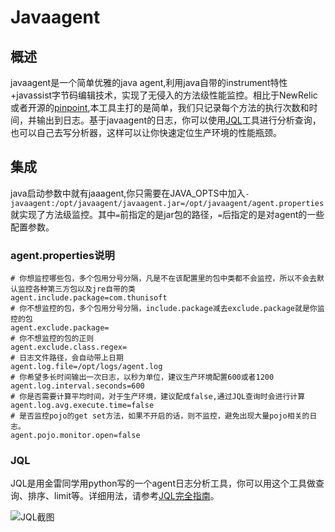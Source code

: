 # Javaagent
## 概述
javaagent是一个简单优雅的java agent,利用java自带的instrument特性+javassist字节码编辑技术，实现了无侵入的方法级性能监控。相比于NewRelic或者开源的[pinpoint](https://github.com/naver/pinpoint),本工具主打的是简单，我们只记录每个方法的执行次数和时间，并输出到日志。基于javaagent的日志，你可以使用[JQL](https://github.com/dingjs/javaagent/tree/master/resources/JQL)工具进行分析查询，也可以自己去写分析器，这样可以让你快速定位生产环境的性能瓶颈。

## 集成
java启动参数中就有jaaagent,你只需要在JAVA_OPTS中加入`-javaagent:/opt/javaagent/javaagent.jar=/opt/javaagent/agent.properties`就实现了方法级监控。其中`=`前指定的是jar包的路径，`=`后指定的是对agent的一些配置参数。

### agent.properties说明
```
# 你想监控哪些包，多个包用分号分隔，凡是不在该配置里的包中类都不会监控，所以不会去默认监控各种第三方包以及jre自带的类
agent.include.package=com.thunisoft
# 你不想监控的包，多个包用分号分隔，include.package减去exclude.package就是你监控的包
agent.exclude.package=
# 你不想监控的包的正则
agent.exclude.class.regex=
# 日志文件路径，会自动带上日期
agent.log.file=/opt/logs/agent.log
# 你希望多长时间输出一次日志，以秒为单位，建议生产环境配置600或者1200
agent.log.interval.seconds=600
# 你是否需要计算平均时间，对于生产环境，建议配成false,通过JQL查询时会进行计算
agent.log.avg.execute.time=false
# 是否监控pojo的get set方法，如果不开启的话，则不监控，避免出现大量pojo相关的日志。
agent.pojo.monitor.open=false
```
### JQL
JQL是用金雷同学用python写的一个agent日志分析工具，你可以用这个工具做查询、排序、limit等。详细用法，请参考[JQL完全指南](https://github.com/dingjs/javaagent/tree/master/resources/JQL)。

![JQL截图](https://github.com/dingjs/javaagent/tree/master/resources/images/JQL.png)
   
   
